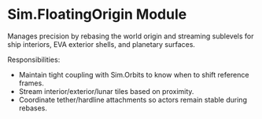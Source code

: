 # Sim.FloatingOrigin Module

Manages precision by rebasing the world origin and streaming sublevels for ship interiors, EVA exterior shells, and planetary surfaces.

Responsibilities:

- Maintain tight coupling with Sim.Orbits to know when to shift reference frames.
- Stream interior/exterior/lunar tiles based on proximity.
- Coordinate tether/hardline attachments so actors remain stable during rebases.

